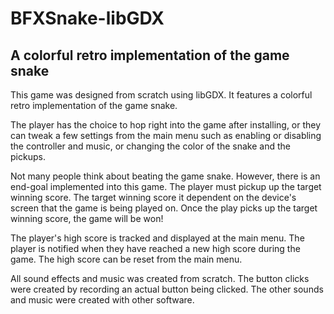 # BFXSnake-libGDX

## A colorful retro implementation of the game snake

This game was designed from scratch using libGDX. It features a colorful retro implementation of the game snake.

The player has the choice to hop right into the game after installing, or they can tweak a few settings from the main menu such as enabling or disabling the controller and music, or changing the color of the snake and the pickups.

Not many people think about beating the game snake. However, there is an end-goal implemented into this game. The player must pickup up the target winning score. The target winning score it dependent on the device's screen that the game is being played on. Once the play picks up the target winning score, the game will be won!

The player's high score is tracked and displayed at the main menu. The player is notified when they have reached a new high score during the game. The high score can be reset from the main menu.

All sound effects and music was created from scratch. The button clicks were created by recording an actual button being clicked. The other sounds and music were created with other software.
